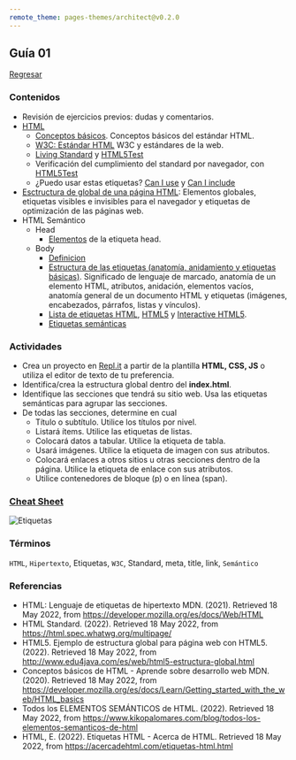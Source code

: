 ```yaml
---
remote_theme: pages-themes/architect@v0.2.0
---
```


## Guía 01

[Regresar](/DAWM/)

### Contenidos

* Revisión de ejercicios previos: dudas y comentarios.
* [HTML](https://developer.mozilla.org/es/docs/Web/HTML)
	+ [Conceptos básicos](https://developer.mozilla.org/es/docs/Web/HTML). Conceptos básicos del estándar HTML.
	+ [W3C: Estándar HTML](https://www.w3.org/TR/html52/) W3C y estándares de la web.
	+ [Living Standard](https://html.spec.whatwg.org/multipage/) y [HTML5Test](https://html5test.com/)
	+ Verificación del cumplimiento del standard por navegador, con [HTML5Test](https://html5test.com/)
	+ ¿Puedo usar estas etiquetas? [Can I use](https://caniuse.com/) y [Can I include](https://caninclude.glitch.me/)
* [Esctructura de global de una página HTML](http://www.edu4java.com/es/web/html5-estructura-global.html): Elementos globales, etiquetas visibles e invisibles para el navegador y etiquetas de optimización de las páginas web.     
* HTML Semántico
	+ Head
		- [Elementos](https://developer.mozilla.org/es/docs/Web/HTML/Element/head) de la etiqueta head.
	+ Body
		- [Definicion](https://www.shenansherwell.com/es/desarrollo-web/semantica-html5/)
		- [Estructura de las etiquetas (anatomía, anidamiento y etiquetas básicas)](https://developer.mozilla.org/es/docs/Learn/Getting_started_with_the_web/HTML_basics). Significado de lenguaje de marcado, anatomía de un elemento HTML, atributos, anidación, elementos vacíos, anatomía general de un documento HTML y etiquetas (imágenes, encabezados, párrafos, listas y vínculos).
		- [Lista de etiquetas HTML](https://acercadehtml.com/etiquetas-html.html), [HTML5](../cheatsheets/HTML5-cheat-sheet.pdf) y [Interactive HTML5](https://htmlcheatsheet.com/).
    	- [Etiquetas semánticas](https://www.kikopalomares.com/blog/todos-los-elementos-semanticos-de-html)


### Actividades

* Crea un proyecto en [Repl.it](https://replit.com/) a partir de la plantilla **HTML, CSS, JS** o utiliza el editor de texto de tu preferencia.
* Identifica/crea la estructura global dentro del **index.html**.
* Identifique las secciones que tendrá su sitio web. Usa las etiquetas semánticas para agrupar las secciones.
* De todas las secciones, determine en cual 
	+ Título o subtítulo. Utilice los títulos por nivel.
	+ Listará ítems. Utilice las etiquetas de listas.
	+ Colocará datos a tabular. Utilice la etiqueta de tabla.
	+ Usará imágenes. Utilice la etiqueta de imagen con sus atributos.
	+ Colocará enlaces a otros sitios u otras secciones dentro de la página. Utilice la etiqueta de enlace con sus atributos.
	+ Utilice contenedores de bloque (p) o en línea (span).

### [Cheat Sheet](https://html.com/wp-content/uploads/html5_cheat_sheet_tags.png)
	
![Etiquetas](https://html.com/wp-content/uploads/html5_cheat_sheet_tags.png)


### Términos

`HTML`, `Hipertexto`, Etiquetas, `W3C`, Standard, meta, title, link, `Semántico`


### Referencias

* HTML: Lenguaje de etiquetas de hipertexto MDN. (2021). Retrieved 18 May 2022, from https://developer.mozilla.org/es/docs/Web/HTML
* HTML Standard. (2022). Retrieved 18 May 2022, from https://html.spec.whatwg.org/multipage/
* HTML5. Ejemplo de estructura global para página web con HTML5. (2022). Retrieved 18 May 2022, from http://www.edu4java.com/es/web/html5-estructura-global.html
* Conceptos básicos de HTML - Aprende sobre desarrollo web MDN. (2020). Retrieved 18 May 2022, from https://developer.mozilla.org/es/docs/Learn/Getting_started_with_the_web/HTML_basics
* Todos los ELEMENTOS SEMÁNTICOS de HTML. (2022). Retrieved 18 May 2022, from https://www.kikopalomares.com/blog/todos-los-elementos-semanticos-de-html
* HTML, E. (2022). Etiquetas HTML - Acerca de HTML. Retrieved 18 May 2022, from https://acercadehtml.com/etiquetas-html.html